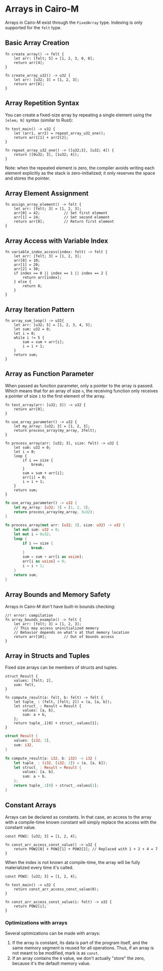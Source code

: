 # Arrays in Cairo-M

Arrays in Cairo-M exist through the `FixedArray` type. Indexing is only
supported for the `felt` type.

## Basic Array Creation

```cairo-m
fn create_array() -> felt {
    let arr: [felt; 5] = [1, 2, 3, 0, 0];
    return arr[4];
}
```

```cairo-m
fn create_array_u32() -> u32 {
    let arr: [u32; 3] = [1, 2, 3];
    return arr[0];
}
```

## Array Repetition Syntax

You can create a fixed-size array by repeating a single element using the
`[elem; N]` syntax (similar to Rust):

```cairo-m
fn test_main() -> u32 {
    let (arr1, arr2) = repeat_array_u32_one();
    return arr1[1] + arr2[2];
}

fn repeat_array_u32_one() -> ([u32;3], [u32; 4]) {
    return ([0u32; 3], [1u32; 4]);
}
```

Note: when the repeated element is zero, the compiler avoids writing each
element explicitly as the stack is zero-initialized; it only reserves the space
and stores the pointer.

## Array Element Assignment

```cairo-m
fn assign_array_element() -> felt {
    let arr: [felt; 3] = [1, 2, 3];
    arr[0] = 42;           // Set first element
    arr[1] = 24;           // Set second element
    return arr[0];         // Return first element
}
```

## Array Access with Variable Index

```cairo-m
fn variable_index_access(index: felt) -> felt {
    let arr: [felt; 3] = [1, 2, 3];
    arr[0] = 10;
    arr[1] = 20;
    arr[2] = 30;
    if index == 0 || index == 1 || index == 2 {
        return arr[index];
    } else {
        return 0;
    }
}
```

## Array Iteration Pattern

```cairo-m
fn array_sum_loop() -> u32{
    let arr: [u32; 5] = [1, 2, 3, 4, 5];
    let sum: u32 = 0;
    let i = 0;
    while i != 5 {
        sum = sum + arr[i];
        i = i + 1;
    }
    return sum;
}
```

## Array as Function Parameter

When passed as function parameter, only a pointer to the array is passed. Which
means that for an array of size `n`, the receiving function only receives a
pointer of size `1` to the first element of the array.

```cairo-m
fn test_array(arr: [u32; 3]) -> u32 {
    return arr[0];
}
```

```cairo-m
fn use_array_parameter() -> u32 {
    let my_array: [u32; 3] = [1, 2, 3];
    return process_array(my_array, 3felt);
}

fn process_array(arr: [u32; 3], size: felt) -> u32 {
    let sum: u32 = 0;
    let i = 0;
    loop {
        if i == size {
            break;
        }
        sum = sum + arr[i];
        arr[i] = 0;
        i = i + 1;
    }
    return sum;
}
```

```rust
fn use_array_parameter() -> u32 {
    let my_array: [u32; 3] = [1, 2, 3];
    return process_array(my_array, 3u32);
}

fn process_array(mut arr: [u32; 3], size: u32) -> u32 {
    let mut sum: u32 = 0;
    let mut i = 0u32;
    loop {
        if i == size {
            break;
        }
        sum = sum + arr[i as usize];
        arr[i as usize] = 0;
        i = i + 1;
    }
    return sum;
}
```

## Array Bounds and Memory Safety

Arrays in Cairo-M don't have built-in bounds checking:

```cairo-m
//! error: compilation
fn array_bounds_example() -> felt {
    let arr: [felt; 3] = [1, 2, 3];
    // This may access uninitialized memory
    // Behavior depends on what's at that memory location
    return arr[10];        // Out of bounds access
}
```

## Array in Structs and Tuples

Fixed size arrays can be members of structs and tuples.

```cairo-m
struct Result {
    values: [felt; 2],
    sum: felt,
}

fn compute_result(a: felt, b: felt) -> felt {
    let tuple_ : (felt, [felt; 2]) = (a, [a, b]);
    let struct_ : Result = Result {
        values: [a, b],
        sum: a + b,
    };
    return tuple_.1[0] + struct_.values[1];
}
```

```rust
struct Result {
    values: [i32; 2],
    sum: i32,
}

fn compute_result(a: i32, b: i32) -> i32 {
    let tuple_ : (i32, [i32; 2]) = (a, [a, b]);
    let struct_ : Result = Result {
        values: [a, b],
        sum: a + b,
    };
    return tuple_.1[0] + struct_.values[1];
}
```

## Constant Arrays

Arrays can be declared as constants. In that case, an access to the array with a
compile-time known constant will simply replace the access with the constant
value.

```cairo-m
const POW2: [u32; 3] = [1, 2, 4];

fn const_arr_access_const_value() -> u32 {
    return POW2[0] + POW2[1] + POW2[2]; // Replaced with 1 + 2 + 4 = 7
}
```

When the index is not known at compile-time, the array will be fully
materialized every time it's called.

```cairo-m
const POW2: [u32; 3] = [1, 2, 4];

fn test_main() -> u32 {
    return const_arr_access_const_value(0);
}

fn const_arr_access_const_value(i: felt) -> u32 {
    return POW2[i];
}
```

### Optimizations with arrays

Several optimizations can be made with arrays:

1. If the array is constant, its data is part of the program itself, and the
   same memory segment is reused for all operations. Thus, if an array is not
   meant to be modified, mark is as `const`.
2. If an array contains the `0` value, we don't actually "store" the zero,
   because it's the default memory value.
